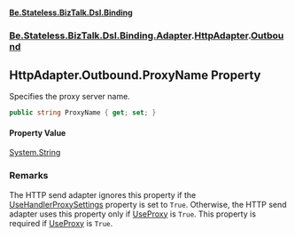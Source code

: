 #### [Be.Stateless.BizTalk.Dsl.Binding](README.md 'README')
### [Be.Stateless.BizTalk.Dsl.Binding.Adapter](Be.Stateless.BizTalk.Dsl.Binding.Adapter.md 'Be.Stateless.BizTalk.Dsl.Binding.Adapter').[HttpAdapter](HttpAdapter.md 'Be.Stateless.BizTalk.Dsl.Binding.Adapter.HttpAdapter').[Outbound](HttpAdapter.Outbound.md 'Be.Stateless.BizTalk.Dsl.Binding.Adapter.HttpAdapter.Outbound')

## HttpAdapter.Outbound.ProxyName Property

Specifies the proxy server name.

```csharp
public string ProxyName { get; set; }
```

#### Property Value
[System.String](https://docs.microsoft.com/en-us/dotnet/api/System.String 'System.String')

### Remarks
The HTTP send adapter ignores this property if the [UseHandlerProxySettings](HttpAdapter.Outbound.UseHandlerProxySettings.md 'Be.Stateless.BizTalk.Dsl.Binding.Adapter.HttpAdapter.Outbound.UseHandlerProxySettings') property is set to
`True`. Otherwise, the HTTP send adapter uses this property only if [UseProxy](HttpAdapter.Outbound.UseProxy.md 'Be.Stateless.BizTalk.Dsl.Binding.Adapter.HttpAdapter.Outbound.UseProxy') is `True`.
This property is required if [UseProxy](HttpAdapter.Outbound.UseProxy.md 'Be.Stateless.BizTalk.Dsl.Binding.Adapter.HttpAdapter.Outbound.UseProxy') is `True`.